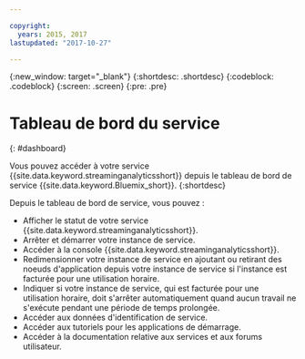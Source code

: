 ```yaml
---

copyright:
  years: 2015, 2017
lastupdated: "2017-10-27"

---
```


<!-- Attribute definitions -->
{:new_window: target="_blank"}
{:shortdesc: .shortdesc}
{:codeblock: .codeblock}
{:screen: .screen}
{:pre: .pre}

# Tableau de bord du service
{: #dashboard}

Vous pouvez accéder à votre service {{site.data.keyword.streaminganalyticsshort}} depuis le tableau de bord de service {{site.data.keyword.Bluemix_short}}.
{:shortdesc}

Depuis le tableau de bord de service, vous pouvez :

* Afficher le statut de votre service {{site.data.keyword.streaminganalyticsshort}}.
* Arrêter et démarrer votre instance de service.
* Accéder à la console {{site.data.keyword.streaminganalyticsshort}}.
* Redimensionner votre instance de service en ajoutant ou retirant des noeuds d'application depuis votre instance de service si l'instance est facturée pour une utilisation horaire.
* Indiquer si votre instance de service, qui est facturée pour une utilisation horaire, doit s'arrêter automatiquement quand aucun travail ne s'exécute pendant une période de temps prolongée.
* Accéder aux données d'identification de service.
* Accéder aux tutoriels pour les applications de démarrage.
* Accéder à la documentation relative aux services et aux forums utilisateur.
